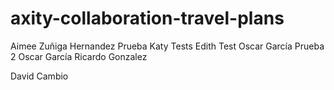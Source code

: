 # axity-collaboration-travel-plans
Aimee Zuñiga Hernandez
Prueba Katy
Tests
Edith Test
Oscar García
Prueba 2 Oscar García
Ricardo Gonzalez


David Cambio
